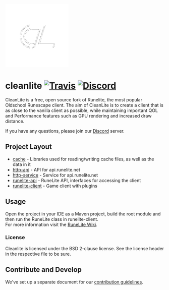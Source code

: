 ![](runelite-client/src/main/resources/net/runelite/client/ui/clfinal.png)
# cleanlite [![Travis](https://img.shields.io/travis/runelite/runelite.svg)](https://travis-ci.org/runelite/runelite) [![Discord](https://img.shields.io/discord/301497432909414422.svg)](https://discord.gg/TAKctjn)

CleanLite is a free, open source fork of Runelite, the most popular Oldschool Runescape client. The aim of CleanLite is to create a client that is as close to the vanilla client as possible, while maintaining important QOL and Performance features such as GPU rendering and increased draw distance.

If you have any questions, please join our [Discord](https://discord.gg/TAKctjn) server.

## Project Layout

- [cache](cache/src/main/java/net/runelite/cache) - Libraries used for reading/writing cache files, as well as the data in it
- [http-api](http-api/src/main/java/net/runelite/http/api) - API for api.runelite.net
- [http-service](http-service/src/main/java/net/runelite/http/service) - Service for api.runelite.net
- [runelite-api](runelite-api/src/main/java/net/runelite/api) - RuneLite API, interfaces for accessing the client
- [runelite-client](runelite-client/src/main/java/net/runelite/client) - Game client with plugins

## Usage

Open the project in your IDE as a Maven project, build the root module and then run the RuneLite class in runelite-client.  
For more information visit the [RuneLite Wiki](https://github.com/runelite/runelite/wiki).

### License

Cleanlite is licensed under the BSD 2-clause license. See the license header in the respective file to be sure.

## Contribute and Develop

We've set up a separate document for our [contribution guidelines](https://github.com/runelite/runelite/blob/master/.github/CONTRIBUTING.md).
